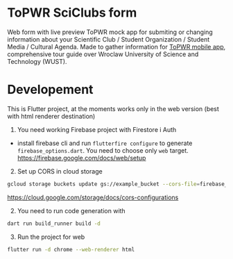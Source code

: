 # ToPWR SciClubs form

Web form with live preview ToPWR mock app for submiting or changing information about your Scientific Club / Student Organization / Student Media / Cultural Agenda. Made to gather information for [ToPWR mobile app](https://github.com/Solvro/mobile-topwr), comprehensive tour guide over Wroclaw University of Science and Technology (WUST).

# Developement
This is Flutter project, at the moments works only in the web version (best with html renderer destination)

1. You need working Firebase project with Firestore i Auth
- install firebase cli and run `flutterfire configure` to generate `firebase_options.dart`. You need to choose only `web` target.
https://firebase.google.com/docs/web/setup

2. Set up CORS in cloud storage
```bash
gcloud storage buckets update gs://example_bucket --cors-file=firebase_cors.json
```
https://cloud.google.com/storage/docs/cors-configurations

2. You need to run code generation with 
```bash
dart run build_runner build -d
```

3. Run the project for web
```bash
flutter run -d chrome --web-renderer html
```


